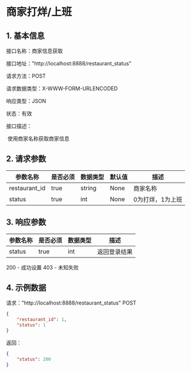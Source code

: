 # 商家打烊/上班

## 1. 基本信息

接口名称：商家信息获取

接口地址："http://localhost:8888/restaurant_status"

请求方法：POST

请求数据类型：X-WWW-FORM-URLENCODED

响应类型：JSON

状态：有效

接口描述：

​	使用商家名称获取商家信息



## 2. 请求参数

| 参数名称        | 是否必须 | 数据类型 | 默认值 | 描述     |
| --------------- | -------- | -------- | ------ | -------- |
| restaurant_id | true     | string   | None   | 商家名称 |
| status      | true     | int   | None   | 0为打烊，1为上班 |


## 3. 响应参数

| 参数名称      | 是否必须 | 数据类型      | 描述                   |
| ------------- | -------- | ------------- | ---------------------- |
| status        | true     | int        | 返回登录结果               |

200 - 成功设置
403 - 未知失败

## 4. 示例数据

请求："http://localhost:8888/restaurant_status"
POST

```json
{
    "restaurant_id": 1,
    "status": 1
}

```
返回：

```json
{
    "status": 200
}
```

